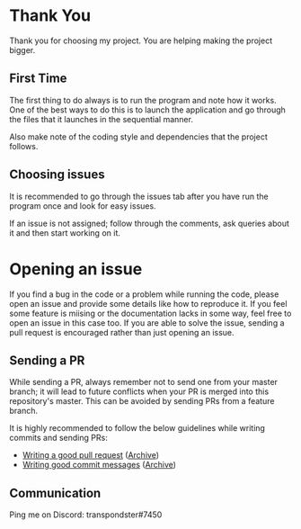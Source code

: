 # Thank You

Thank you for choosing my project. You are helping making the project bigger.

<!-- Follow the golder rule

> Code, Document, Raise Issues and Review like you have to explain everything to a new developer without saying a word.
-->

## First Time

The first thing to do always is to run the program and note how it works. One of
the best ways to do this is to launch the application and go through the files
that it launches in the sequential manner.

Also make note of the coding style and dependencies that the project follows.

## Choosing issues

It is recommended to go through the issues tab after you have run the program
once and look for easy issues.

If an issue is not assigned; follow through the comments, ask queries about it
and then start working on it.

# Opening an issue

If you find a bug in the code or a problem while running the code, please open
an issue and provide some details like how to reproduce it. If you feel some
feature is miising or the documentation lacks in some way, feel free to open an
issue in this case too. If you are able to solve the issue, sending a pull
request is encouraged rather than just opening an issue.

## Sending a PR

While sending a PR, always remember not to send one from your master branch; it
will lead to future conflicts when your PR is merged into this repository's
master. This can be avoided by sending PRs from a feature branch.

It is highly recommended to follow the below guidelines while writing commits
and sending PRs:

- [Writing a good pull request][1] ([Archive][2])
- [Writing good commit messages][3] ([Archive][4])

[1]: https://blog.github.com/2015-01-21-how-to-write-the-perfect-pull-request/
[2]: https://archive.is/EcSyE#selection-445.4-445.43
[3]:
  https://code.likeagirl.io/useful-tips-for-writing-better-git-commit-messages-808770609503?gi=7c67de2ad7c0
[4]: https://archive.is/W1h2O#selection-199.0-199.50

## Communication

Ping me on Discord: transpondster#7450
